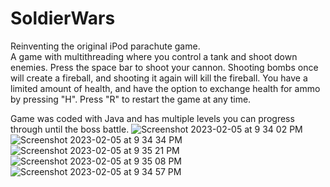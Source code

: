 # SoldierWars
Reinventing the original iPod parachute game.  
A game with multithreading where you control a tank and shoot down enemies. Press the space bar to shoot your cannon. Shooting bombs once will create a fireball, and shooting it again will kill the fireball. You have a limited amount of health, and have the option to exchange health for ammo by pressing "H". Press "R" to restart the game at any time.

Game was coded with Java and has multiple levels you can progress through until the boss battle.
![Screenshot 2023-02-05 at 9 34 02 PM](https://user-images.githubusercontent.com/77413460/216822291-82bf75f7-0b34-4af8-9fa7-6c1f655dd1ee.png)
![Screenshot 2023-02-05 at 9 34 34 PM](https://user-images.githubusercontent.com/77413460/216822460-a7af020f-8d4a-4b5c-9117-c5d9f1fdf328.png)
![Screenshot 2023-02-05 at 9 35 21 PM](https://user-images.githubusercontent.com/77413460/216822471-f9b685ab-f663-47e8-bb51-27802bb50c33.png)
![Screenshot 2023-02-05 at 9 35 08 PM](https://user-images.githubusercontent.com/77413460/216822483-ec2e23f2-d075-488f-b9c8-f04333f96632.png)
![Screenshot 2023-02-05 at 9 34 57 PM](https://user-images.githubusercontent.com/77413460/216822492-42a4fda2-1f06-4f27-85a2-e58ecffef579.png)
